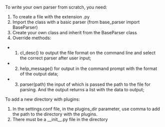 To write your own parser from scratch, you need:
1. To create a file with the extension .py
2. Import the class with a basic parser (from base_parser import BaseParser)
3. Create your own class and inherit from the BaseParser class
4. Override methods:
  - 1. cl_desc() to output the file format on the command line and select the correct parser after user input;
  - 2. help_message() for output in the command prompt with the format of the output data;
  - 3. parser(path) the input of which is passed the path to the file for parsing. And the output returns a list with the data to output;

To add a new directory with plugins:
1. In the settings.conf file, in the plugins_dir parameter, use comma to add the path to the directory with the plugins.
2. There must be a \_\_init\_\_.py file in the directory